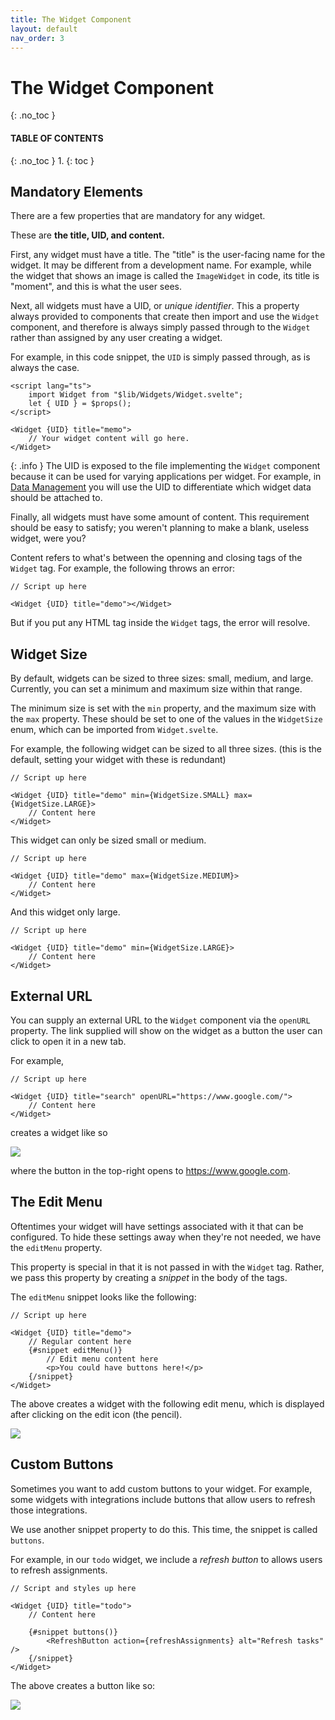 ```yaml
---
title: The Widget Component
layout: default
nav_order: 3
---
```


# The Widget Component
{: .no_toc }
#### TABLE OF CONTENTS
{: .no_toc }
1. 
{: toc }

## Mandatory Elements
There are a few properties that are mandatory for any widget.

These are **the title, UID, and content.**

First, any widget must have a title. The "title" is the user-facing name for the widget. It may be different from a development name. For example, while the widget that shows an image is called the `ImageWidget` in code, its title is "moment", and this is what the user sees.

Next, all widgets must have a UID, or *unique identifier*. This a property always provided to components that create then import and use the `Widget` component, and therefore is always simply passed through to the `Widget` rather than assigned by any user creating a widget.

For example, in this code snippet, the `UID` is simply passed through, as is always the case.

```svelte
<script lang="ts">
    import Widget from "$lib/Widgets/Widget.svelte";
    let { UID } = $props();
</script>

<Widget {UID} title="memo">
    // Your widget content will go here.
</Widget>
```

{: .info }
The UID is exposed to the file implementing the `Widget` component because it can be used for varying applications per widget. For example, in [Data Management](./data-management) you will use the UID to differentiate which widget data should be attached to.

Finally, all widgets must have some amount of content. This requirement should be easy to satisfy; you weren't planning to make a blank, useless widget, were you?

Content refers to what's between the openning and closing tags of the `Widget` tag. For example, the following throws an error:

```svelte
// Script up here

<Widget {UID} title="demo"></Widget>
```

But if you put any HTML tag inside the `Widget` tags, the error will resolve.

## Widget Size

By default, widgets can be sized to three sizes: small, medium, and large. Currently, you can set a minimum and maximum size within that range. 

The minimum size is set with the `min` property, and the maximum size with the `max` property. These should be set to one of the values in the `WidgetSize` enum, which can be imported from `Widget.svelte`.

For example, the following widget can be sized to all three sizes. (this is the default, setting your widget with these is redundant)

```svelte
// Script up here

<Widget {UID} title="demo" min={WidgetSize.SMALL} max={WidgetSize.LARGE}>
    // Content here
</Widget>
```

This widget can only be sized small or medium.

```svelte
// Script up here

<Widget {UID} title="demo" max={WidgetSize.MEDIUM}>
    // Content here
</Widget>
```

And this widget only large.

```svelte
// Script up here

<Widget {UID} title="demo" min={WidgetSize.LARGE}>
    // Content here
</Widget>
```

## External URL

You can supply an external URL to the `Widget` component via the `openURL` property. The link supplied will show on the widget as a button the user can click to open it in a new tab.

For example,

```svelte
// Script up here

<Widget {UID} title="search" openURL="https://www.google.com/">
    // Content here
</Widget>
```

creates a widget like so

<img src="../assets/img/example_openurl.png">

where the button in the top-right opens to https://www.google.com.

## The Edit Menu

Oftentimes your widget will have settings associated with it that can be configured. To hide these settings away when they're not needed, we have the `editMenu` property.

This property is special in that it is not passed in with the `Widget` tag. Rather, we pass this property by creating a *snippet* in the body of the tags.

The `editMenu` snippet looks like the following:

```svelte
// Script up here

<Widget {UID} title="demo">
    // Regular content here
    {#snippet editMenu()}
        // Edit menu content here
        <p>You could have buttons here!</p>
    {/snippet}
</Widget>
```

The above creates a widget with the following edit menu, which is displayed after clicking on the edit icon (the pencil).

<img src="../assets/img/example_edit_menu.png">

## Custom Buttons

Sometimes you want to add custom buttons to your widget. For example, some widgets with integrations include buttons that allow users to refresh those integrations.

We use another snippet property to do this. This time, the snippet is called `buttons`.

For example, in our `todo` widget, we include a *refresh button* to allows users to refresh assignments.

```svelte
// Script and styles up here

<Widget {UID} title="todo">
    // Content here

    {#snippet buttons()}
        <RefreshButton action={refreshAssignments} alt="Refresh tasks" />
    {/snippet}
</Widget>
```

The above creates a button like so:

<img src="../assets/img/example_button.png">